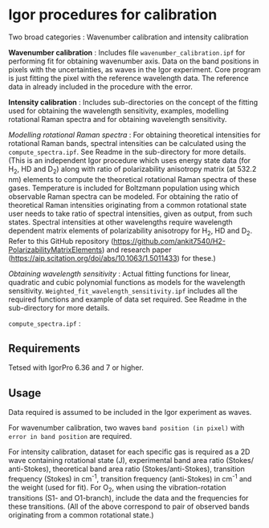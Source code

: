 # Igor procedures for calibration

Two broad categories :  Wavenumber  calibration and intensity calibration

**Wavenumber  calibration** : Includes file `wavenumber_calibration.ipf` for performing fit for obtaining wavenumber  axis. Data on the band positions in pixels with the uncertainties, as waves in the Igor experiment. Core program is just fitting the pixel with the reference wavelength data. The reference data in already included in the procedure with the error.

**Intensity calibration** : Includes sub-directories on the concept  of the fitting used for obtaining the wavelength sensitivity, examples,  modelling rotational Raman spectra and for obtaining wavelength  sensitivity.

*Modelling rotational Raman spectra* : For  obtaining theoretical intensities for  rotational  Raman bands, spectral intensities can be calculated using the `compute_spectra.ipf`. See Readme in the sub-directory for more details. (This is an independent Igor procedure which uses energy state data (for H<sub>2</sub>, HD and D<sub>2</sub>) along with ratio of polarizability anisotropy matrix (at 532.2 nm) elements to compute the theoretical rotational Raman spectra of these gases. Temperature is included for Boltzmann population using which observable Raman spectra can be modeled. For obtaining the ratio of theoretical Raman intensities originating from a common rotational state user needs to take ratio of spectral intensities, given as output, from such states. Spectral intensities  at other wavelengths require wavelength dependent matrix elements of polarizability anisotropy for H<sub>2</sub>, HD and D<sub>2</sub>. Refer to this GitHub repository (<https://github.com/ankit7540/H2-PolarizabilityMatrixElements>) and research paper (<https://aip.scitation.org/doi/abs/10.1063/1.5011433>) for these.)

*Obtaining wavelength  sensitivity* : Actual fitting  functions for  linear, quadratic and cubic polynomial functions  as models for the wavelength sensitivity. `Weighted_fit_wavelength_sensitivity.ipf` includes  all  the required functions and example of data set required. See Readme in the sub-directory for more details.

`compute_spectra.ipf` :




Requirements
----------------
Tetsed with IgorPro 6.36 and 7 or higher.

Usage
----------------
Data required is assumed to be included in the Igor experiment as waves.

For wavenumber calibration, two waves `band position (in pixel)` with `error in band position` are required.

For intensity calibration, dataset for each specific gas is required as a 2D wave containing rotational state (J), experimental band area ratio (Stokes/ anti-Stokes), theoretical band area ratio (Stokes/anti-Stokes), transition frequency (Stokes) in cm<sup>-1</sup>, transition frequency (anti-Stokes) in cm<sup>-1</sup> and the weight (used for fit). For  O<sub>2</sub>, when using the vibration-rotation transitions (S1- and O1-branch), include the data and the frequencies for these transitions. (All of the above correspond to pair of observed bands originating from a common rotational state.)
